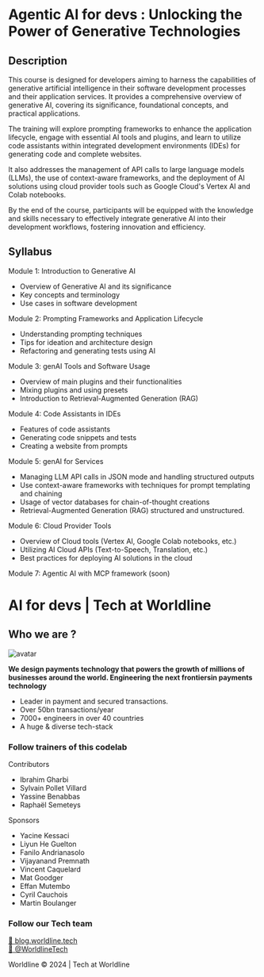 # Agentic AI for devs : Unlocking the Power of Generative Technologies

## Description

This course is designed for developers aiming to harness the capabilities of generative artificial intelligence
 in their software development processes and their application services. It provides a comprehensive overview
 of generative AI, covering its significance, foundational concepts, and practical applications.

The training will explore prompting frameworks to enhance the application lifecycle, engage with essential AI tools
and plugins, and learn to utilize code assistants within integrated development environments (IDEs) for generating
code and complete websites.

It also addresses the management of API calls to large language models (LLMs), the use of context-aware frameworks,
 and the deployment of AI solutions using cloud provider tools such as Google Cloud's Vertex AI and Colab notebooks.

By the end of the course, participants will be equipped with the knowledge and skills necessary to effectively integrate
generative AI into their development workflows, fostering innovation and efficiency.

## Syllabus

Module 1: Introduction to Generative AI

- Overview of Generative AI and its significance
- Key concepts and terminology
- Use cases in software development

Module 2: Prompting Frameworks and Application Lifecycle

- Understanding prompting techniques
- Tips for ideation and architecture design
- Refactoring and generating tests using AI

Module 3: genAI Tools and Software Usage

- Overview of main plugins and their functionalities
- Mixing plugins and using presets
- Introduction to Retrieval-Augmented Generation (RAG)

Module 4: Code Assistants in IDEs

- Features of code assistants
- Generating code snippets and tests
- Creating a website from prompts

Module 5: genAI for Services

- Managing LLM API calls in JSON mode and handling structured outputs
- Use context-aware frameworks with techniques for prompt templating and chaining
- Usage of vector databases for chain-of-thought creations
- Retrieval-Augmented Generation (RAG) structured and unstructured.

Module 6: Cloud Provider Tools

- Overview of Cloud tools (Vertex AI, Google Colab notebooks, etc.)
- Utilizing AI Cloud APIs (Text-to-Speech, Translation, etc.)
- Best practices for deploying AI solutions in the cloud

Module 7: Agentic AI with MCP framework (soon)

# AI for devs | Tech at Worldline
## Who we are ?

![avatar](docs/src/assets/images/logo_worldline.png)  

**We design payments technology that powers the growth of millions​ of businesses around the world. Engineering the next frontiers​ in payments technology​**  
* Leader in payment and secured transactions. ​ 
* Over 50bn transactions/year​
* 7000+ engineers​ in over 40 countries​
* A huge & diverse​ tech-stack

### Follow trainers of this codelab

Contributors 
* Ibrahim Gharbi
* Sylvain Pollet Villard
* Yassine Benabbas
* Raphaël Semeteys

Sponsors
* Yacine Kessaci
* Liyun He Guelton
* Fanilo Andrianasolo
* Vijayanand Premnath
* Vincent Caquelard
* Mat Goodger
* Effan Mutembo
* Cyril Cauchois
* Martin Boulanger


### Follow our Tech team

[🔗 blog.worldline.tech](http://blog.worldline.tech)     
[🔗 @WorldlineTech​](https://twitter.com/worldlinetech)

Worldline © 2024 | Tech at Worldline
